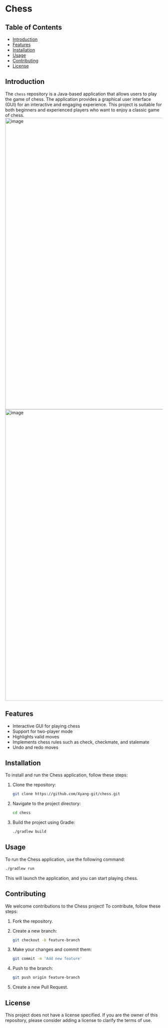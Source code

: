 # Chess

## Table of Contents
- [Introduction](#introduction)
- [Features](#features)
- [Installation](#installation)
- [Usage](#usage)
- [Contributing](#contributing)
- [License](#license)

## Introduction
The `chess` repository is a Java-based application that allows users to play the game of chess. The application provides a graphical user interface (GUI) for an interactive and engaging experience. This project is suitable for both beginners and experienced players who want to enjoy a classic game of chess.
<img width="929" alt="image" src="https://github.com/user-attachments/assets/8bc384fb-d88e-4c0b-8690-3f30a0587a8f" />
<img width="929" alt="image" src="https://github.com/user-attachments/assets/078b474e-2e49-4320-a28d-0a6742eee65d" />



## Features
- Interactive GUI for playing chess
- Support for two-player mode
- Highlights valid moves
- Implements chess rules such as check, checkmate, and stalemate
- Undo and redo moves

## Installation
To install and run the Chess application, follow these steps:

1. Clone the repository:
    ```bash
    git clone https://github.com/Xyang-git/chess.git
    ```

2. Navigate to the project directory:
    ```bash
    cd chess
    ```

3. Build the project using Gradle:
    ```bash
    ./gradlew build
    ```

## Usage
To run the Chess application, use the following command:

```bash
./gradlew run
```

This will launch the application, and you can start playing chess.

## Contributing
We welcome contributions to the Chess project! To contribute, follow these steps:

1. Fork the repository.

2. Create a new branch:
    ```bash
    git checkout -b feature-branch
    ```

3. Make your changes and commit them:
    ```bash
    git commit -m 'Add new feature'
    ```

4. Push to the branch:
    ```bash
    git push origin feature-branch
    ```

5. Create a new Pull Request.

## License
This project does not have a license specified. If you are the owner of this repository, please consider adding a license to clarify the terms of use.
